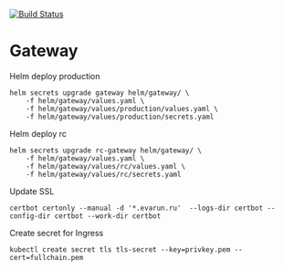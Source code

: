[![Build Status](https://travis-ci.org/sr-2020/gateway.svg?branch=master)](https://travis-ci.org/sr-2020/gateway)
# Gateway

Helm deploy production
```
helm secrets upgrade gateway helm/gateway/ \
    -f helm/gateway/values.yaml \
    -f helm/gateway/values/production/values.yaml \
    -f helm/gateway/values/production/secrets.yaml
```

Helm deploy rc
```
helm secrets upgrade rc-gateway helm/gateway/ \
    -f helm/gateway/values.yaml \
    -f helm/gateway/values/rc/values.yaml \
    -f helm/gateway/values/rc/secrets.yaml
```

Update SSL
```
certbot certonly --manual -d '*.evarun.ru'  --logs-dir certbot --config-dir certbot --work-dir certbot
```
Create secret for Ingress

```
kubectl create secret tls tls-secret --key=privkey.pem --cert=fullchain.pem

```
